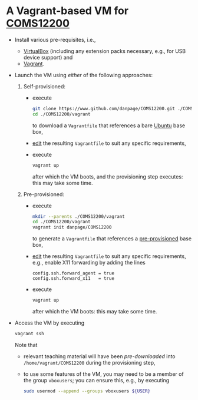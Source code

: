 # A Vagrant-based VM for [COMS12200](https://www.bris.ac.uk/unit-programme-catalogue/UnitDetails.jsa?unitCode=COMS12200)

<!--- -------------------------------------------------------------------- --->

- Install various pre-requisites, i.e.,

  - [VirtualBox](https://www.virtualbox.org)
    (including any extension packs necessary, e.g., for USB device support)
    and
  - [Vagrant](https://www.vagrantup.com).

- Launch the VM using *either* of the following approaches:

  1. Self-provisioned:

     - execute

       ```sh
       git clone https://www.github.com/danpage/COMS12200.git ./COMS12200
       cd ./COMS12200/vagrant
       ```

       to 
       download
       a `Vagrantfile` 
       that references a
       bare [Ubuntu](https://app.vagrantup.com/ubuntu/boxes/bionic64)
       base box,

     - [edit](https://www.vagrantup.com/docs/vagrantfile) 
       the resulting `Vagrantfile` to suit any specific requirements,

     - execute 

       ```sh
       vagrant up
       ```

       after which the VM boots, and the provisioning step executes:
       this may take some time.

  2. Pre-provisioned:

     - execute

       ```sh
       mkdir --parents ./COMS12200/vagrant
       cd ./COMS12200/vagrant
       vagrant init danpage/COMS12200
       ```

       to 
       generate
       a `Vagrantfile`
       that references a
       [pre-provisioned](https://app.vagrantup.com/danpage/boxes/COMS12200)
       base box,

     - [edit](https://www.vagrantup.com/docs/vagrantfile) 
       the resulting `Vagrantfile` to suit any specific requirements,
       e.g., enable X11 forwarding by adding the lines

       ```
       config.ssh.forward_agent = true
       config.ssh.forward_x11   = true
       ```

     - execute

       ```sh
       vagrant up
       ```

       after which the VM boots:
       this may take some time.

- Access the VM 
  by executing

  ```sh
  vagrant ssh
  ```

  Note that 

  - relevant teaching material will have been *pre-downloaded* into
    `/home/vagrant/COMS12200`
    during the provisioning step,
  - to use some features of the VM, you may need to be a member of
    the group `vboxusers`; you can ensure this, e.g., by executing

    ```sh
    sudo usermod --append --groups vboxusers ${USER}
    ```

<!--- -------------------------------------------------------------------- --->
